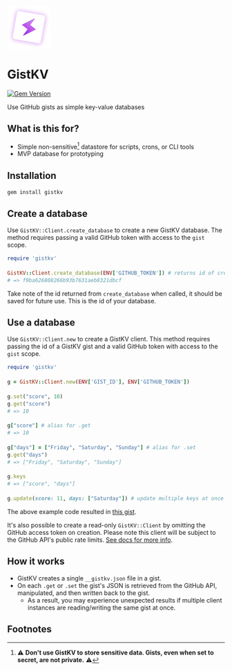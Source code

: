<img src="gistkv.png" width=100 height=100 />

# GistKV

[![Gem Version](https://badge.fury.io/rb/gistkv.svg)](https://badge.fury.io/rb/gistkv)

Use GitHub gists as simple key-value databases

## What is this for?

- Simple non-sensitive[^1] datastore for scripts, crons, or CLI tools
- MVP database for prototyping

## Installation

```
gem install gistkv
```

## Create a database

Use `GistKV::Client.create_database` to create a new GistKV database. The method requires passing a valid GitHub token with access to the `gist` scope.

```rb
require 'gistkv'

GistKV::Client.create_database(ENV['GITHUB_TOKEN']) # returns id of created gist
# => f9ba626808266b93b7631aeb8321dbcf
```

Take note of the id returned from `create_database` when called, it should be saved for future use. This is the id of your database.

## Use a database

Use `GistKV::Client.new` to create a GistKV client. This method requires passing the id of a GistKV gist and a valid GitHub token with access to the `gist` scope.

```rb
require 'gistkv'

g = GistKV::Client.new(ENV['GIST_ID'], ENV['GITHUB_TOKEN'])

g.set("score", 10)
g.get("score")
# => 10

g["score"] # alias for .get
# => 10

g["days"] = ["Friday", "Saturday", "Sunday"] # alias for .set
g.get("days")
# => ["Friday", "Saturday", "Sunday"]

g.keys
# => ["score", "days"]

g.update(score: 11, days: ["Saturday"]) # update multiple keys at once
```
The above example code resulted in [this gist](https://gist.github.com/jkulton/67df2395daa634c6f4c3a783847324be).

It's also possible to create a read-only `GistKV::Client` by omitting the GitHub access token on creation. Please note this client will be subject to the GitHub API's public rate limits. [See docs for more info](https://docs.github.com/en/rest).

## How it works

- GistKV creates a single `__gistkv.json` file in a gist.
- On each `.get` or `.set` the gist's JSON is retrieved from the GitHub API, manipulated, and then written back to the gist.
  - As a result, you may experience unexpected results if multiple client instances are reading/writing the same gist at once.

## Footnotes

[^1]: ⚠️ **Don't use GistKV to store sensitive data. Gists, even when set to secret, are not private.** ⚠️
